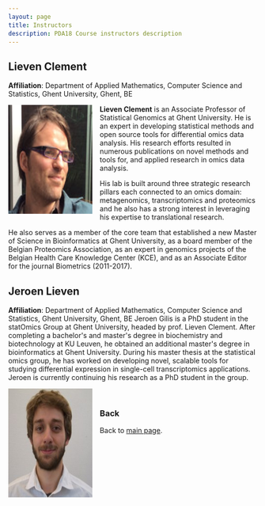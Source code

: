 ```yaml
---
layout: page
title: Instructors
description: PDA18 Course instructors description
---
```


## Lieven Clement
**Affiliation**: Department of Applied Mathematics, Computer Science and Statistics, Ghent University, Ghent, BE

<img src="../assets/Lieven_Clement.png" height="220px" width="170px" align="left" style="margin-right: 3%; margin-bottom: 0.3em;">

**Lieven Clement** is an Associate Professor of Statistical Genomics at Ghent University. He is an expert in developing statistical methods and open source tools for differential omics data analysis. His research efforts resulted in numerous publications on novel methods and tools for, and applied research in omics data analysis.

His lab is built around three strategic research pillars each connected to an omics domain: metagenomics, transcriptomics and proteomics and he also has a strong interest in leveraging his expertise to translational research.

He also serves as a member of the core team that established a new Master of Science in Bioinformatics at Ghent University, as a board member of the Belgian Proteomics Association, as an expert in genomics projects of the Belgian Health Care Knowledge Center (KCE), and as an Associate Editor for the journal Biometrics (2011-2017).

## Jeroen Lieven
**Affiliation**: Department of Applied Mathematics, Computer Science and Statistics, Ghent University, Ghent, BE
Jeroen Gilis is a PhD student in the statOmics Group at Ghent University, headed by prof. Lieven Clement. After completing a bachelor's and master's degree in biochemistry and biotechnology at KU Leuven, he obtained an additional master's degree in bioinformatics at Ghent University. During his master thesis at the statistical omics group, he has worked on developing novel, scalable tools for studying differential expression in single-cell transcriptomics applications. Jeroen is currently continuing his research as a PhD student in the group.

<img src="../assets/Jeroen_Gilis.png" height="220px" width="170px" align="left" style="margin-right: 3%; margin-bottom: 0.3em;">

<br/>

### Back

Back to [main page](../index.md).
